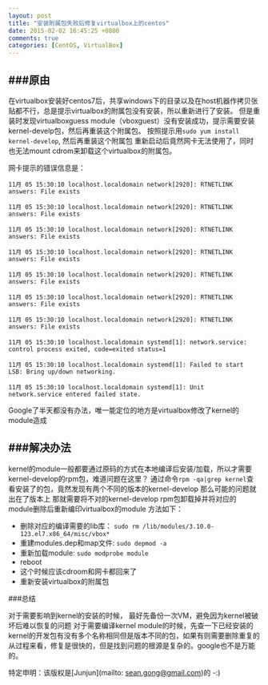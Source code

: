 ```yaml
---
layout: post
title: "安装附属包失败后修复virtualbox上的centos"
date: 2015-02-02 16:45:25 +0800
comments: true
categories: [CentOS, VirtualBox]
---
```


###原由
---
在virtualbox安装好centos7后，共享windows下的目录以及在host机器作拷贝张贴都不行，总是提示virtualbox的附属包没有安装，所以重新进行了安装。
但是重装时发现virtualboxguess module（vboxguest）没有安装成功，提示需要安装kernel-develp包，然后再重装这个附属包。
按照提示用`sudo yum install kernel-develop`, 然后再重装这个附属包
重新启动后竟然网卡无法使用了，同时也无法mount cdrom来卸载这个virtualbox的附属包。

网卡提示的错误信息是：

```
11月 05 15:30:10 localhost.localdomain network[2920]: RTNETLINK answers: File exists

11月 05 15:30:10 localhost.localdomain network[2920]: RTNETLINK answers: File exists

11月 05 15:30:10 localhost.localdomain network[2920]: RTNETLINK answers: File exists

11月 05 15:30:10 localhost.localdomain network[2920]: RTNETLINK answers: File exists

11月 05 15:30:10 localhost.localdomain network[2920]: RTNETLINK answers: File exists

11月 05 15:30:10 localhost.localdomain network[2920]: RTNETLINK answers: File exists

11月 05 15:30:10 localhost.localdomain network[2920]: RTNETLINK answers: File exists

11月 05 15:30:10 localhost.localdomain systemd[1]: network.service: control process exited, code=exited status=1

11月 05 15:30:10 localhost.localdomain systemd[1]: Failed to start LSB: Bring up/down networking.

11月 05 15:30:10 localhost.localdomain systemd[1]: Unit network.service entered failed state.
```

Google了半天都没有办法，唯一能定位的地方是virtualbox修改了kernel的module造成

###解决办法
---

kernel的module一般都要通过原码的方式在本地编译后安装/加载，所以才需要kernel-develop的rpm包，难道问题在这里？
通过命令`rpm -qa|grep kernel`查看安装了的包，竟然发现有两个不同的版本的kernel-develop
那么可能的问题就出在了版本上
那就需要将不对的kernel-develop rpm包卸载掉并将对应的module删除后重新编印virtualbox的module
方法如下：

- 删除对应的编译需要的lib库： `sudo rm /lib/modules/3.10.0-123.el7.x86_64/misc/vbox*`
- 重建modules.dep和map文件: `sudo depmod -a`
- 重新加载module: `sudo modprobe module`
- reboot
- 这个时候应该cdroom和网卡都回来了
- 重新安装virtualbox的附属包

###总结

对于需要影响到kernel的安装的时候， 最好先备份一次VM，避免因为kernel被破坏后难以恢复的问题
对于需要编译kernel module的时候，先查一下已经安装的kernel的开发包有没有多个名称相同但是版本不同的包，如果有则需要删除重复的 
从过程来看，修复是很快的，但是找到问题的根源是复杂的。google也不是万能的。

特定申明：该版权是[Junjun](mailto: sean.gong@gmail.com)的 -:)


